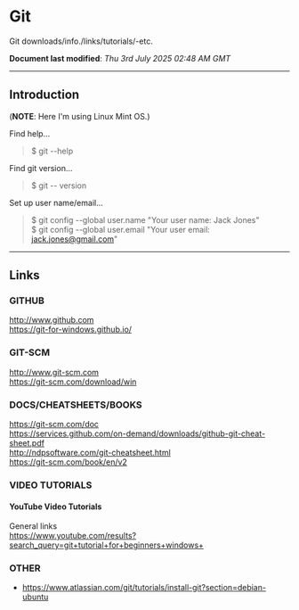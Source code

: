 # Git
Git downloads/info./links/tutorials/-etc.

**Document last modified**: *Thu 3rd July 2025 02:48 AM GMT*   

-----

## Introduction

(**NOTE**: Here I'm using Linux Mint OS.)  

Find help...  

> $ git --help  

Find git version...  

> $ git -- version  

Set up user name/email...  

> $ git config --global user.name "Your user name: Jack Jones"    
> $ git config --global user.email "Your user email: jack.jones@gmail.com"     


-----

## Links

### GITHUB

http://www.github.com  
https://git-for-windows.github.io/  

### GIT-SCM

http://www.git-scm.com  
https://git-scm.com/download/win  

### DOCS/CHEATSHEETS/BOOKS

https://git-scm.com/doc  
https://services.github.com/on-demand/downloads/github-git-cheat-sheet.pdf  
http://ndpsoftware.com/git-cheatsheet.html  
https://git-scm.com/book/en/v2  

### VIDEO TUTORIALS

#### YouTube Video Tutorials

General links  
https://www.youtube.com/results?search_query=git+tutorial+for+beginners+windows+  

### OTHER

- https://www.atlassian.com/git/tutorials/install-git?section=debian-ubuntu
